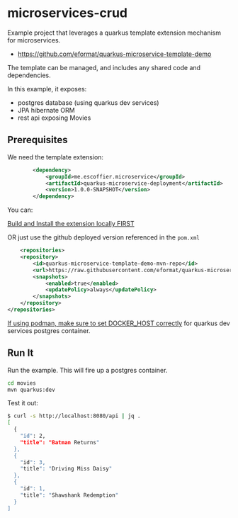 # microservices-crud

Example project that leverages a quarkus template extension mechanism for microservices.

- https://github.com/eformat/quarkus-microservice-template-demo

The template can be managed, and includes any shared code and dependencies.

In this example, it exposes:

- postgres database (using quarkus dev services)
- JPA hibernate ORM
- rest api exposing Movies

## Prerequisites

We need the template extension:

```xml
        <dependency>
            <groupId>me.escoffier.microservice</groupId>
            <artifactId>quarkus-microservice-deployment</artifactId>
            <version>1.0.0-SNAPSHOT</version>
        </dependency>
```

You can:

[Build and Install the extension locally FIRST](https://github.com/eformat/quarkus-microservice-template-demo)

OR just use the github deployed version referenced in the `pom.xml`

```xml
    <repositories>
    <repository>
        <id>quarkus-microservice-template-demo-mvn-repo</id>
        <url>https://raw.githubusercontent.com/eformat/quarkus-microservice-template-demo/maven/</url>
        <snapshots>
            <enabled>true</enabled>
            <updatePolicy>always</updatePolicy>
        </snapshots>
    </repository>
</repositories>
```

[If using podman, make sure to set DOCKER_HOST correctly](https://quarkus.io/blog/quarkus-devservices-testcontainers-podman) for quarkus dev services postgres container.

## Run It

Run the example. This will fire up a postgres container.

```bash
cd movies
mvn quarkus:dev
```

Test it out:

```bash
$ curl -s http://localhost:8080/api | jq .
[
  {
    "id": 2,
    "title": "Batman Returns"
  },
  {
    "id": 3,
    "title": "Driving Miss Daisy"
  },
  {
    "id": 1,
    "title": "Shawshank Redemption"
  }
]
```

